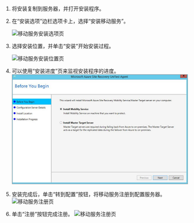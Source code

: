 1. 将安装复制到服务器，并打开安装程序。
2. 在“安装选项”边栏选项卡上，选择“安装移动服务”。

    ![移动服务安装选项页 ](./media/site-recovery-install-mob-svc-gui/mobility1.png)
3. 选择安装位置，并单击“安装”开始安装过程。

    ![移动服务安装位置页 ](./media/site-recovery-install-mob-svc-gui/mobility2.png)
4. 可以使用“安装进度”页来监视安装程序的进度。
    ![移动服务安装进度](./media/site-recovery-install-mob-svc-gui/mobility3.png)

5. 安装完成后，单击“转到配置”按钮，将移动服务注册到配置服务器。
    ![移动服务注册页](./media/site-recovery-install-mob-svc-gui/mobility4.png)

6. 单击“注册”按钮完成注册。
    ![移动服务注册页](./media/site-recovery-install-mob-svc-gui/mobility5.png)